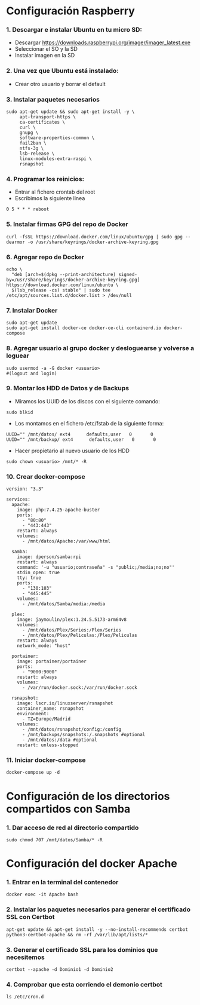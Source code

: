 # Configuración Raspberry

### 1. Descargar e instalar Ubuntu en tu micro SD:
   * Descargar https://downloads.raspberrypi.org/imager/imager_latest.exe
   * Seleccionar el SO y la SD
   * Instalar imagen en la SD
  
### 2. Una vez que Ubuntu está instalado:
   * Crear otro usuario y borrar el default

### 3. Instalar paquetes necesarios

```
sudo apt-get update && sudo apt-get install -y \
     apt-transport-https \
     ca-certificates \
     curl \
     gnupg \
     software-properties-common \
     fail2ban \
     ntfs-3g \
     lsb-release \
     linux-modules-extra-raspi \
     rsnapshot
```

### 4. Programar los reinicios:
   * Entrar al fichero crontab del root
   * Escribimos la siguiente linea
```
0 5 * * * reboot
```
   
### 5. Instalar firmas GPG del repo de Docker

```
curl -fsSL https://download.docker.com/linux/ubuntu/gpg | sudo gpg --dearmor -o /usr/share/keyrings/docker-archive-keyring.gpg
```

### 6. Agregar repo de Docker

```
echo \
  "deb [arch=$(dpkg --print-architecture) signed-by=/usr/share/keyrings/docker-archive-keyring.gpg] https://download.docker.com/linux/ubuntu \
  $(lsb_release -cs) stable" | sudo tee /etc/apt/sources.list.d/docker.list > /dev/null
```

### 7. Instalar Docker

```
sudo apt-get update
sudo apt-get install docker-ce docker-ce-cli containerd.io docker-compose
```

### 8. Agregar usuario al grupo docker y desloguearse y volverse a loguear

```
sudo usermod -a -G docker <usuario>
#(logout and login)
```

### 9. Montar los HDD de Datos y de Backups
   * Miramos los UUID de los discos con el siguiente comando:
   
```
sudo blkid
```

   * Los montamos en el fichero /etc/fstab de la siguiente forma:

```
UUID="" /mnt/datos/ ext4      defaults,user   0       0
UUID="" /mnt/backup/ ext4      defaults,user   0       0
```

   * Hacer propietario al nuevo usuario de los HDD

```
sudo chown <usuario> /mnt/* -R
```

### 10. Crear docker-compose
```
version: "3.3"

services:
  apache:
    image: php:7.4.25-apache-buster
    ports:
      - "80:80"
      - "443:443"
    restart: always
    volumes:
      - /mnt/datos/Apache:/var/www/html

  samba:
    image: dperson/samba:rpi
    restart: always
    command: '-u "usuario;contraseña" -s "public;/media;no;no"'
    stdin_open: true
    tty: true
    ports:
      - "130:103"
      - "445:445"
    volumes:
      - /mnt/datos/Samba/media:/media

  plex:
    image: jaymoulin/plex:1.24.5.5173-arm64v8
    volumes:
      - /mnt/datos/Plex/Series:/Plex/Series
      - /mnt/datos/Plex/Peliculas:/Plex/Peliculas
    restart: always
    network_mode: "host"

  portainer:
    image: portainer/portainer
    ports:
      - "9000:9000"
    restart: always
    volumes:
      - /var/run/docker.sock:/var/run/docker.sock

  rsnapshot:
    image: lscr.io/linuxserver/rsnapshot
    container_name: rsnapshot
    environment:
      - TZ=Europe/Madrid
    volumes:
      - /mnt/datos/rsnapshot/config:/config
      - /mnt/backups/snapshots:/.snapshots #optional
      - /mnt/datos:/data #optional
    restart: unless-stopped
```


### 11. Iniciar docker-compose
```
docker-compose up -d
```

# Configuración de los directorios compartidos con Samba
   
### 1. Dar acceso de red al directorio compartido

```
sudo chmod 707 /mnt/datos/Samba/* -R
```

# Configuración del docker Apache

### 1. Entrar en la terminal del contenedor

```
docker exec -it Apache bash
```

### 2. Instalar los paquetes necesarios para generar el certificado SSL con Certbot

```
apt-get update && apt-get install -y --no-install-recommends certbot python3-certbot-apache && rm -rf /var/lib/apt/lists/*
```

### 3. Generar el certificado SSL para los dominios que necesitemos

```
certbot --apache -d Dominio1 -d Dominio2
```
### 4. Comprobar que esta corriendo el demonio certbot

```
ls /etc/cron.d
```
